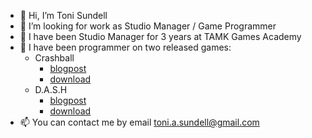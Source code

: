 - 👋 Hi, I’m Toni Sundell
- 👀 I’m looking for work as Studio Manager / Game Programmer
- 🌱 I have been Studio Manager for 3 years at TAMK Games Academy
- 💞️ I have been programmer on two released games:
    - Crashball
        - [blogpost](http://www.gamesacademy.fi/uncategorized/m0ti-and-crash-ball-release-name-might-change/)
        - [download](https://drive.google.com/file/d/1YC2UzoXmrh9HTo0P997qVQfs_XyMS92T/view)
    - D.A.S.H
        - [blogpost](http://www.gamesacademy.fi/uncategorized/games-academy-autumn-2017-d-a-s-h/)
        - [download](https://drive.google.com/file/d/1Cyp19-MFvAK3cR-BkkN2pT8Bmhg2rJuq/view)
- 📫 You can contact me by email toni.a.sundell@gmail.com 

<!---
c6tonsun/c6tonsun is a ✨ special ✨ repository because its `README.md` (this file) appears on your GitHub profile.
You can click the Preview link to take a look at your changes.
--->
